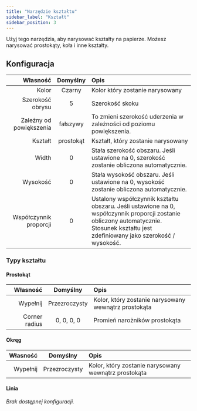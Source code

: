 ```yaml
---
title: "Narzędzie kształtu"
sidebar_label: "Kształt"
sidebar_position: 3
---
```



Użyj tego narzędzia, aby narysować kształty na papierze. Możesz narysować prostokąty, koła i inne kształty.

## Konfiguracja

|                Własność | Domyślny  | Opis                                                                                                                                                                                  |
| -----------------------:|:---------:|:------------------------------------------------------------------------------------------------------------------------------------------------------------------------------------- |
|                   Kolor |  Czarny   | Kolor który zostanie narysowany                                                                                                                                                       |
|        Szerokość obrysu |     5     | Szerokość skoku                                                                                                                                                                       |
| Zależny od powiększenia | fałszywy  | To zmieni szerokość uderzenia w zależności od poziomu powiększenia.                                                                                                                   |
|                 Kształt | prostokąt | Kształt, który zostanie narysowany                                                                                                                                                    |
|                   Width |     0     | Stała szerokość obszaru. Jeśli ustawione na 0, szerokość zostanie obliczona automatycznie.                                                                                            |
|                Wysokość |     0     | Stała wysokość obszaru. Jeśli ustawione na 0, wysokość zostanie obliczona automatycznie.                                                                                              |
|  Współczynnik proporcji |     0     | Ustalony współczynnik kształtu obszaru. Jeśli ustawione na 0, współczynnik proporcji zostanie obliczony automatycznie. Stosunek kształtu jest zdefiniowany jako szerokość / wysokość. |

### Typy kształtu

#### Prostokąt

|      Własność |   Domyślny    | Opis                                                 |
| -------------:|:-------------:|:---------------------------------------------------- |
|      Wypełnij | Przezroczysty | Kolor, który zostanie narysowany wewnątrz prostokąta |
| Corner radius |  0, 0, 0, 0   | Promień narożników prostokąta                        |

#### Okręg

| Własność |   Domyślny    | Opis                                                 |
| --------:|:-------------:|:---------------------------------------------------- |
| Wypełnij | Przezroczysty | Kolor, który zostanie narysowany wewnątrz prostokąta |

#### Linia

*Brak dostępnej konfiguracji.*
